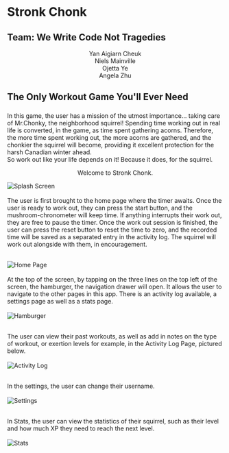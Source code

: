 # Stronk Chonk

## Team: We Write Code Not Tragedies <br/>
<p align=center> 
Yan Aigiarn Cheuk <br />
Niels Mainville <br />
Ojetta Ye <br />
Angela Zhu <br />
  </p>

## The Only Workout Game You'll Ever Need
### 
In this game, the user has a mission of the utmost importance... taking care of Mr.Chonky, the neighborhood squirrel! Spending time working out in real life is converted, in the game, as time spent gathering acorns. Therefore, the more time spent working out, the more acorns are gathered, and the chonkier the squirrel will become, providing it excellent protection for the harsh Canadian winter ahead. <br/> 
So work out like your life depends on it! Because it does, for the squirrel. </br> 
<p align=center> 
  Welcome to Stronk Chonk. </br>
</p>

![Splash Screen](Documentation/SplashScreen.png) <br/>
<br/> 
The user is first brought to the home page where the timer awaits. Once the user is ready to work out, they can press the start button, and the mushroom-chronometer will 
keep time. If anything interrupts their work out, they are free to pause the timer. Once the work out session is finished, the user can press the reset button to reset the time to zero, and the recorded time will be saved as a separated entry in the activity log. The squirrel will work out alongside with them, in encouragement. <br/>
<br/>

![Home Page](Documentation/HomePage.png) <br/> 
<br/>
At the top of the screen, by tapping on the three lines on the top left of the screen, the hamburger, the navigation drawer will open. It allows the user 
to navigate to the other pages in this app. There is an activity log available, a settings page as well as a stats page. <br/> 
<br/>
![Hamburger](Documentation/Hamburger.png) <br/>
<br/>

The user can view their past workouts, as well as add in notes on the type of workout, or exertion levels for example, in the Activity Log Page, pictured below. <br/> <br/>
![Activity Log](Documentation/ActivityLog.png) <br/> <br/> 

In the settings, the user can change their username. <br/> <br/>
![Settings](Documentation/Settings.png) <br/> <br/> 

In Stats, the user can view the statistics of their squirrel, such as their level and how much XP they need to reach the next level. <br/> <br/>
![Stats](Documentation/Stats.png) <br/> <br/>




